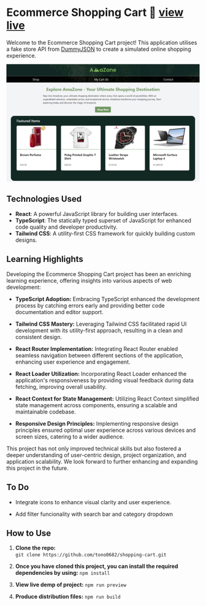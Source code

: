 # Ecommerce Shopping Cart 🛒 [view live](https://shopping-cart-7r8fy6y0d-tono0682.vercel.app)

Welcome to the Ecommerce Shopping Cart project! This application utilises a fake store API from [DummyJSON](https://dummyjson.com/) to create a simulated online shopping experience. 

![Ecommerce Shopping Cart](public/Shopping-Cart.png)

## Technologies Used

- **React**: A powerful JavaScript library for building user interfaces.
- **TypeScript**: The statically typed superset of JavaScript for enhanced code quality and developer productivity.
- **Tailwind CSS**: A utility-first CSS framework for quickly building custom designs.

## Learning Highlights

Developing the Ecommerce Shopping Cart project has been an enriching learning experience, offering insights into various aspects of web development:

- **TypeScript Adoption:** Embracing TypeScript enhanced the development process by catching errors early and providing better code documentation and editor support.

- **Tailwind CSS Mastery:** Leveraging Tailwind CSS facilitated rapid UI development with its utility-first approach, resulting in a clean and consistent design.

- **React Router Implementation:** Integrating React Router enabled seamless navigation between different sections of the application, enhancing user experience and engagement.

- **React Loader Utilization:** Incorporating React Loader enhanced the application's responsiveness by providing visual feedback during data fetching, improving overall usability.

- **React Context for State Management:** Utilizing React Context simplified state management across components, ensuring a scalable and maintainable codebase.

- **Responsive Design Principles:** Implementing responsive design principles ensured optimal user experience across various devices and screen sizes, catering to a wider audience.

This project has not only improved technical skills but also fostered a deeper understanding of user-centric design, project organization, and application scalability. We look forward to further enhancing and expanding this project in the future.

## To Do

- Integrate icons to enhance visual clarity and user experience.

- Add filter funcionality with search bar and category dropdown


## How to Use

1. **Clone the repo:**  
   `git clone https://github.com/tono0682/shopping-cart.git`

2. **Once you have cloned this project, you can install the required dependencies by using:**
   `npm install`

3. **View live demp of project:**
   `npm run preview`

4. **Produce distribution files:**
   `npm run build`